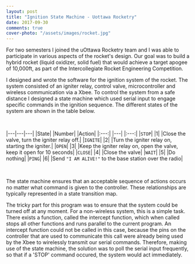 ```yaml
---
layout: post
title: "Ignition State Machine - Uottawa Rocketry"
date: 2017-09-30
comments: true
cover-photo: "/assets/images/rocket.jpg"
---
```


For two semesters I joined the uOttawa Rocketry team and I was able to participate in various aspects of the rocket's design. Our goal was to build a hybrid rocket (liquid oxidizer, solid fuel) that would achieve a target apogee of 10,000ft, as part of the Intercollegiate Rocket Engineering Competition.

I designed and wrote the software for the ignition system of the rocket. The system consisted of an igniter relay, control valve, microcontroller and wireless communication via a Xbee. To control the system from a safe distance I designed a state machine which used serial input to engage specific commands in the ignition sequence. The different states of the system are shown in the table below. 

<br>
<center></center>

|---|---|---|
|State| |Number| |Action|
|:---:| |---| |:---:|
|`STOP`| |1| |Close the valve, turn the igniter relay off.|
|`IGNITE`| |2| |Turn the igniter relay on, starting the igniter.|
|`OPEN`| |3| |Keep the igniter relay on, open the valve, keep it open for 10 seconds|
|`CLOSE`| |4| |Close the valve|
|`WAIT`| |5| |Do nothing|
|`PING`| |6| |Send ``"I AM ALIVE!"`` to the base station over the radio|


<br>

The state machine ensures that an acceptable sequence of actions occurs no matter what command is given to the controller. These relationships are typically represented in a state transition map.

<!-- Insert picture of state map -->

The tricky part for this program was to ensure that the system could be turned off at any moment. For a non-wireless system, this is a simple task. There exists a function, called the intercept function, which when called stops all other functions and runs parallel to the current program.  An intercept function could not be called in this case, because the pins on the controller that are used to communicate this call were already being used by the Xbee to wirelessly transmit our serial commands. Therefore, making use of the state machine, the solution was to poll the serial input frequently, so that if a 'STOP' command occured, the system would act immediately.



